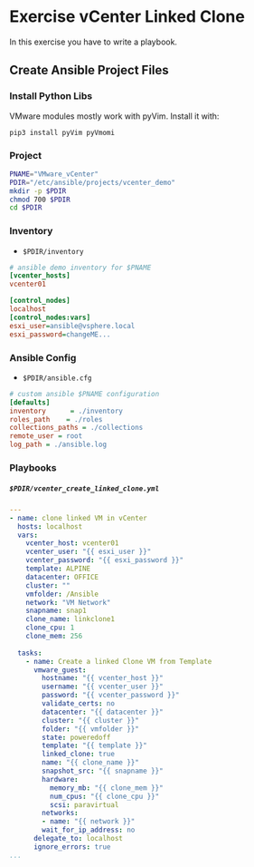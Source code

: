 
# Exercise vCenter Linked Clone
In this exercise you have to write a playbook.

## Create Ansible Project Files

### Install Python Libs
VMware modules mostly work with pyVim.
Install it with:

    pip3 install pyVim pyVmomi

### Project
```bash
PNAME="VMware_vCenter"
PDIR="/etc/ansible/projects/vcenter_demo"
mkdir -p $PDIR
chmod 700 $PDIR
cd $PDIR
```

### Inventory
* <code>$PDIR/inventory</code>
```ini
# ansible demo inventory for $PNAME
[vcenter_hosts]
vcenter01

[control_nodes]
localhost
[control_nodes:vars]
esxi_user=ansible@vsphere.local
esxi_password=changeME...
```
### Ansible Config
* <code>$PDIR/ansible.cfg</code>
```ini
# custom ansible $PNAME configuration
[defaults]
inventory      = ./inventory
roles_path    = ./roles
collections_paths = ./collections
remote_user = root
log_path = ./ansible.log
```

### Playbooks
##### <code>$PDIR/vcenter_create_linked_clone.yml</code>
```yaml
---
- name: clone linked VM in vCenter
  hosts: localhost
  vars:
    vcenter_host: vcenter01
    vcenter_user: "{{ esxi_user }}"
    vcenter_password: "{{ esxi_password }}"
    template: ALPINE
    datacenter: OFFICE
    cluster: ""
    vmfolder: /Ansible
    network: "VM Network"
    snapname: snap1
    clone_name: linkclone1
    clone_cpu: 1
    clone_mem: 256
    
  tasks:
    - name: Create a linked Clone VM from Template
      vmware_guest:
        hostname: "{{ vcenter_host }}"
        username: "{{ vcenter_user }}"
        password: "{{ vcenter_password }}"
        validate_certs: no
        datacenter: "{{ datacenter }}"
        cluster: "{{ cluster }}"
        folder: "{{ vmfolder }}"
        state: poweredoff
        template: "{{ template }}"
        linked_clone: true
        name: "{{ clone_name }}"
        snapshot_src: "{{ snapname }}"
        hardware:
          memory_mb: "{{ clone_mem }}"
          num_cpus: "{{ clone_cpu }}"
          scsi: paravirtual
        networks:
        - name: "{{ network }}"
        wait_for_ip_address: no
      delegate_to: localhost
      ignore_errors: true
...
```

<!--stackedit_data:
eyJoaXN0b3J5IjpbLTE2OTQ0NTAyMzIsLTExNjA0NDM2NzYsMT
Q2Mzk3NTY5MF19
-->